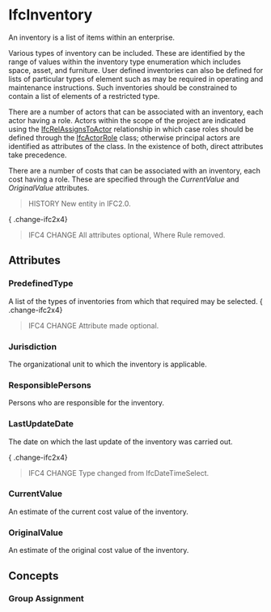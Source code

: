 # IfcInventory

An inventory is a list of items within an enterprise.

Various types of inventory can be included. These are identified by the range of values within the inventory type enumeration which includes space, asset, and furniture. User defined inventories can also be defined for lists of particular types of element such as may be required in operating and maintenance instructions. Such inventories should be constrained to contain a list of elements of a restricted type.

There are a number of actors that can be associated with an inventory, each actor having a role. Actors within the scope of the project are indicated using the [IfcRelAssignsToActor](../../ifckernel/lexical/ifcrelassignstoactor.htm) relationship in which case roles should be defined through the [IfcActorRole](../../ifcactorresource/lexical/ifcactorrole.htm) class; otherwise principal actors are identified as attributes of the class. In the existence of both, direct attributes take precedence.

There are a number of costs that can be associated with an inventory, each cost having a role. These are specified through the _CurrentValue_ and _OriginalValue_ attributes.

> HISTORY  New entity in IFC2.0.

{ .change-ifc2x4}
> IFC4 CHANGE  All attributes optional, Where Rule removed.

## Attributes

### PredefinedType
A list of the types of inventories from which that required may be selected.
{ .change-ifc2x4}
> IFC4 CHANGE Attribute made optional.

### Jurisdiction
The organizational unit to which the inventory is applicable.

### ResponsiblePersons
Persons who are responsible for the inventory.

### LastUpdateDate
The date on which the last update of the inventory was carried out.

{ .change-ifc2x4}
> IFC4 CHANGE Type changed from IfcDateTimeSelect.

### CurrentValue
An estimate of the current cost value of the inventory.

### OriginalValue
An estimate of the original cost value of the inventory.

## Concepts

### Group Assignment


